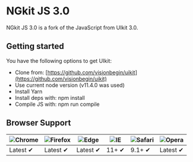 # NGkit JS 3.0


NGkit JS 3.0 is a fork of the JavaScript from UIkit 3.0.


## Getting started

You have the following options to get UIkit:

- Clone from: [https://github.com/visionbegin/uikit](https://github.com/visionbegin/uikit)
- Use current node version (v11.4.0 was used)
- Install Yarn
- Install deps with: npm install
- Compile JS with: npm run compile



## Browser Support

![Chrome](https://raw.github.com/alrra/browser-logos/master/src/chrome/chrome_48x48.png) | ![Firefox](https://raw.github.com/alrra/browser-logos/master/src/firefox/firefox_48x48.png) | ![Edge](https://raw.github.com/alrra/browser-logos/master/src/edge/edge_48x48.png) | ![IE](https://raw.github.com/alrra/browser-logos/master/src/archive/internet-explorer_9-11/internet-explorer_9-11_48x48.png) | ![Safari](https://raw.github.com/alrra/browser-logos/master/src/safari/safari_48x48.png) | ![Opera](https://raw.github.com/alrra/browser-logos/master/src/opera/opera_48x48.png)
--- | --- | --- | --- | --- | --- |
Latest ✔ | Latest ✔ | Latest ✔ | 11+ ✔ | 9.1+ ✔ | Latest ✔ |

